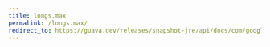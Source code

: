 ```yaml
---
title: longs.max
permalink: /longs.max/
redirect_to: https://guava.dev/releases/snapshot-jre/api/docs/com/google/common/primitives/Longs.html#max-long...-
---
```

